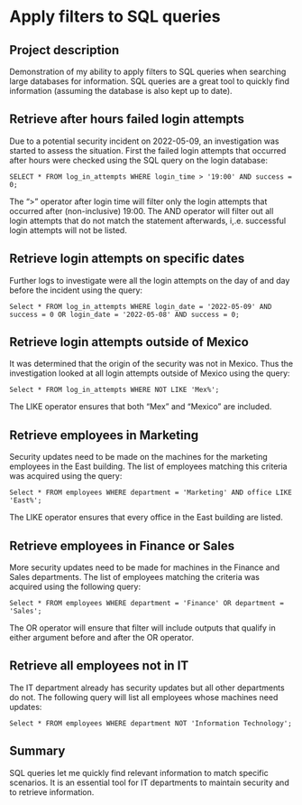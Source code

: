 # Apply filters to SQL queries


## Project description

Demonstration of my ability to apply filters to SQL queries when searching large databases for information.  SQL queries are a great tool to quickly find information (assuming the database is also kept up to date).


## Retrieve after hours failed login attempts

Due to a potential security incident on 2022-05-09, an investigation was started to assess the situation.  First the failed login attempts that occurred after hours were checked using the SQL query on the login database: 


```
SELECT * FROM log_in_attempts WHERE login_time > '19:00' AND success = 0;
```


The “>” operator after login time will filter only the login attempts that occurred after (non-inclusive) 19:00.  The AND operator will filter out all login attempts that do not match the statement afterwards, i,.e. successful login attempts will not be listed.


## Retrieve login attempts on specific dates

Further logs to investigate were all the login attempts on the day of and day before the incident using the query: 


```
Select * FROM log_in_attempts WHERE login_date = '2022-05-09' AND success = 0 OR login_date = '2022-05-08' AND success = 0;
```



## Retrieve login attempts outside of Mexico

It was determined that the origin of the security was not in Mexico.  Thus the investigation looked at all login attempts outside of Mexico using the query: 


```
Select * FROM log_in_attempts WHERE NOT LIKE 'Mex%';
```


The LIKE operator ensures that both “Mex” and “Mexico” are included.


## Retrieve employees in Marketing

Security updates need to be made on the machines for the marketing employees in the East building.  The list of employees matching this criteria was acquired using the query: 


```
Select * FROM employees WHERE department = 'Marketing' AND office LIKE 'East%';
```


The LIKE operator ensures that every office in the East building are listed.


## Retrieve employees in Finance or Sales

More security updates need to be made for machines in the Finance and Sales departments.  The list of employees matching the criteria was acquired using the following query: 


```
Select * FROM employees WHERE department = 'Finance' OR department = 'Sales';
```


The OR operator will ensure that filter will include outputs that qualify in either argument before and after the OR operator.


## Retrieve all employees not in IT

The IT department already has security updates but all other departments do not.  The following query will list all employees whose machines need updates:


```
Select * FROM employees WHERE department NOT 'Information Technology';
```



## Summary

SQL queries let me quickly find relevant information to match specific scenarios.  It is an essential tool for IT departments to maintain security and to retrieve information.
